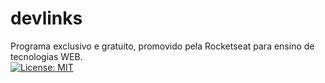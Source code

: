 # devlinks
Programa exclusivo e gratuito, promovido pela Rocketseat para ensino de tecnologias WEB.
<br>
[![License: MIT](https://img.shields.io/badge/License-MIT-blue.svg)](https://opensource.org/licenses/MIT)
